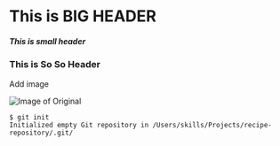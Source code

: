 # This is BIG HEADER
##### This is small header
### This is So So Header

Add image

![Image of Original](https://octodex.github.com/images/original.png)



```
$ git init
Initialized empty Git repository in /Users/skills/Projects/recipe-repository/.git/
```

